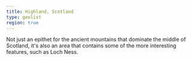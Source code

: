```yaml
---
title: Highland, Scotland
type: geolist
region: true
---
```

Not just an epithet for the ancient mountains that dominate the middle of Scotland, it's also an area that contains some of the more interesting features, such as Loch Ness. 
